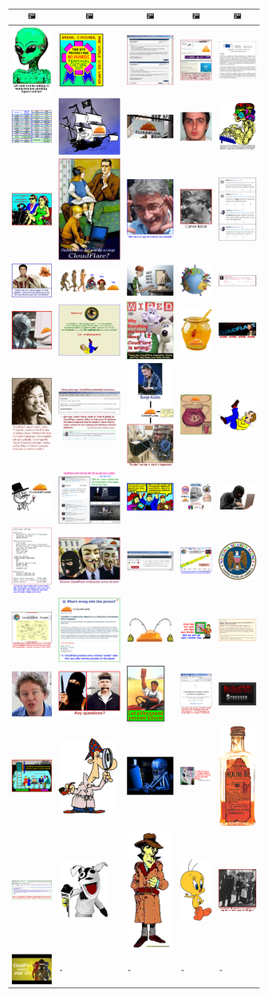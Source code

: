 | &#128444; | &#128444; | &#128444; | &#128444; | &#128444; |
| --- | --- | --- | --- | --- |
| ![](adman2.gif) | ![](badge1.gif) | ![](billian.jpg) | ![](cfads6.jpg) | ![](cfeu.gif) |
| ![](cfeunew.gif) | ![](cfhacker.jpg) | ![](cfsign.jpg) | ![](cleary2.jpg) | ![](code5.gif) |
| ![](couple5.gif) | ![](daddy5.jpg) | ![](damon.gif) | ![](damonb.gif) | ![](dmca9.gif) |
| ![](eggs.jpg) | ![](evo20.gif) | ![](geek7.jpg) | ![](geoip.gif) | ![](harvard.gif) |
| ![](hivemind.jpg) | ![](holder.gif) | ![](honey3.jpg) | ![](honeypot.gif) | ![](hype9.gif) |
| ![](jamie.gif) | ![](justin.png) | ![](kiddie.gif) | ![](koolaid.jpg) | ![](laughing.gif) |
| ![](lulzsec.jpg) | ![](lulzsec2.gif) | ![](mao4.gif) | ![](marx2.gif) | ![](maskguy.gif) |
| ![](mit53.gif) | ![](modest.jpg) | ![](nodmca.gif) | ![](nsa2.gif) | ![](nsa5.gif) |
| ![](nsa7.png) | ![](pcihype.png) | ![](phish1.gif) | ![](poem.gif) | ![](police.gif) |
| ![](prince.jpg) | ![](prince5.gif) | ![](proxies.gif) | ![](resc3.png) | ![](rstress.jpg) |
| ![](shelter4.gif) | ![](sher2.gif) | ![](skull.jpg) | ![](smells.gif) | ![](snake3.gif) |
| ![](sniff2.gif) | ![](sock2.gif) | ![](spy.gif) | ![](tweetie.gif) | ![](village.gif) |
| ![](warez.jpg) | - | - | - | - |
